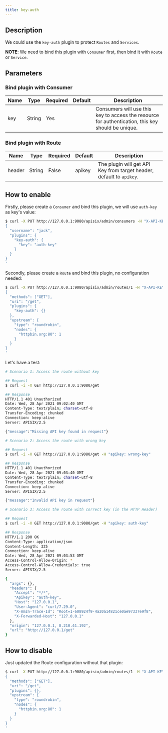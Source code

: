 ```yaml
---
title: key-auth
---
```


<!--
#
# Licensed to the Apache Software Foundation (ASF) under one or more
# contributor license agreements.  See the NOTICE file distributed with
# this work for additional information regarding copyright ownership.
# The ASF licenses this file to You under the Apache License, Version 2.0
# (the "License"); you may not use this file except in compliance with
# the License.  You may obtain a copy of the License at
#
#     http://www.apache.org/licenses/LICENSE-2.0
#
# Unless required by applicable law or agreed to in writing, software
# distributed under the License is distributed on an "AS IS" BASIS,
# WITHOUT WARRANTIES OR CONDITIONS OF ANY KIND, either express or implied.
# See the License for the specific language governing permissions and
# limitations under the License.
#
-->

## Description

We could use the `key-auth` plugin to protect `Routes` and `Services`.

**NOTE**: We need to bind this plugin with `Consumer` first, then bind it with `Route` or `Service`.

## Parameters

### Bind plugin with Consumer

| Name | Type   | Required | Default | Description                                                                                       |
| ---- | ------ | -------- | ------- | ------------------------------------------------------------------------------------------------- |
| key  | String | Yes      |         | Consumers will use this key to access the resource for authentication, this key should be unique. |

### Bind plugin with Route

| Name   | Type   | Required | Default | Description                                                          |
| ------ | ------ | -------- | ------- | -------------------------------------------------------------------- |
| header | String | False    | apikey  | The plugin will get API Key from target header, default to `apikey`. |

## How to enable

Firstly, please create a `Consumer` and bind this plugin, we will use `auth-key` as key's value: 

```bash
$ curl -X PUT http://127.0.0.1:9080/apisix/admin/consumers -H "X-API-KEY: edd1c9f034335f136f87ad84b625c8f1" -d '
{
  "username": "jack",
  "plugins": {
    "key-auth": {
      "key": "auth-key"
    }
  }
}
'
```

Secondly, please create a `Route` and bind this plugin, no configuration needed:

```bash
$ curl -X PUT http://127.0.0.1:9080/apisix/admin/routes/1 -H "X-API-KEY: edd1c9f034335f136f87ad84b625c8f1" -d '
{
  "methods": ["GET"],
  "uri": "/get",
  "plugins": {
    "key-auth": {}
  },
  "upstream": {
    "type": "roundrobin",
    "nodes": {
      "httpbin.org:80": 1
    }
  }
}
'
```

Let's have a test:

```bash
# Scenario 1: Access the route without key

## Request
$ curl -i -X GET http://127.0.0.1:9080/get

## Response
HTTP/1.1 401 Unauthorized
Date: Wed, 28 Apr 2021 09:02:40 GMT
Content-Type: text/plain; charset=utf-8
Transfer-Encoding: chunked
Connection: keep-alive
Server: APISIX/2.5

{"message":"Missing API key found in request"}

# Scenario 2: Access the route with wrong key

## Request
$ curl -i -X GET http://127.0.0.1:9080/get -H "apikey: wrong-key"

## Response
HTTP/1.1 401 Unauthorized
Date: Wed, 28 Apr 2021 09:03:40 GMT
Content-Type: text/plain; charset=utf-8
Transfer-Encoding: chunked
Connection: keep-alive
Server: APISIX/2.5

{"message":"Invalid API key in request"}

# Scenario 3: Access the route with correct key (in the HTTP Header)

## Request
$ curl -i -X GET http://127.0.0.1:9080/get -H "apikey: auth-key"

## Response
HTTP/1.1 200 OK
Content-Type: application/json
Content-Length: 325
Connection: keep-alive
Date: Wed, 28 Apr 2021 09:03:53 GMT
Access-Control-Allow-Origin: *
Access-Control-Allow-Credentials: true
Server: APISIX/2.5

{
  "args": {},
  "headers": {
    "Accept": "*/*",
    "Apikey": "auth-key",
    "Host": "127.0.0.1",
    "User-Agent": "curl/7.29.0",
    "X-Amzn-Trace-Id": "Root=1-608924f9-4a20a14821ce0ae97337e9f8",
    "X-Forwarded-Host": "127.0.0.1"
  },
  "origin": "127.0.0.1, 8.210.41.192",
  "url": "http://127.0.0.1/get"
}
```

## How to disable

Just updated the Route configuration without that plugin:

```bash
$ curl -X PUT http://127.0.0.1:9080/apisix/admin/routes/1 -H "X-API-KEY: edd1c9f034335f136f87ad84b625c8f1" -d '
{
  "methods": ["GET"],
  "uri": "/get",
  "plugins": {},
  "upstream": {
    "type": "roundrobin",
    "nodes": {
      "httpbin.org:80": 1
    }
  }
}
'
```
